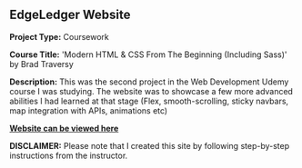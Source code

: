 ## EdgeLedger Website

**Project Type:** Coursework

**Course Title:** 'Modern HTML & CSS From The Beginning (Including Sass)' by Brad Traversy

**Description:**
This was the second project in the Web Development Udemy course I was studying. The website was to showcase a few more advanced abilities I had learned at that stage (Flex, smooth-scrolling, sticky navbars, map integration with APIs, animations etc)

**[Website can be viewed here](https://edgeledger.mk-creativedesign.com/)**

**DISCLAIMER:**
Please note that I created this site by following step-by-step instructions from the instructor.
